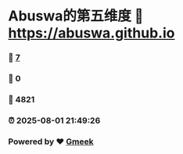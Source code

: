 # Abuswa的第五维度 :link: https://abuswa.github.io 
### :page_facing_up: [7](https://abuswa.github.io/tag.html) 
### :speech_balloon: 0 
### :hibiscus: 4821 
### :alarm_clock: 2025-08-01 21:49:26 
### Powered by :heart: [Gmeek](https://github.com/Meekdai/Gmeek)
